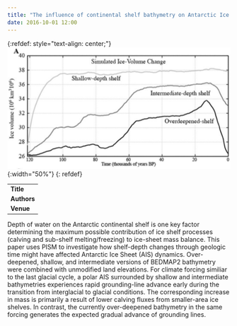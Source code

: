 ```yaml
---
title: "The influence of continental shelf bathymetry on Antarctic Ice Sheet response to climate forcing"
date: 2016-10-01 12:00
---
```


{:refdef: style="text-align: center;"}
![](/img/applications/bartetal2016.png){:width="50%"}
{: refdef}


||
|-
| **Title** | [The influence of continental shelf bathymetry on Antarctic Ice Sheet response to climate forcing](http://www.sciencedirect.com/science/article/pii/S0921818115300916) |
| **Authors** | [P. Bart](http://www.geol.lsu.edu/bart/bart/Welcome.html), D. Mullally, and N. Golledge |
| **Venue** |  [Global and Planetary Change](http://www.sciencedirect.com/science/journal/09218181) |

Depth of water on the Antarctic continental shelf is one key factor determining the maximum possible contribution of ice shelf processes (calving and sub-shelf melting/freezing) to ice-sheet mass balance. This paper uses PISM to investigate how shelf-depth changes through geologic time might have affected Antarctic Ice Sheet (AIS) dynamics. Over-deepened, shallow, and intermediate versions of BEDMAP2 bathymetry were combined with unmodified land elevations. For climate forcing similiar to the last glacial cycle, a polar AIS surrounded by shallow and intermediate bathymetries experiences rapid grounding-line advance early during the transition from interglacial to glacial conditions. The corresponding increase in mass is primarily a result of lower calving fluxes from smaller-area ice shelves. In contrast, the currently over-deepened bathymetry in the same forcing generates the expected gradual advance of grounding lines.

